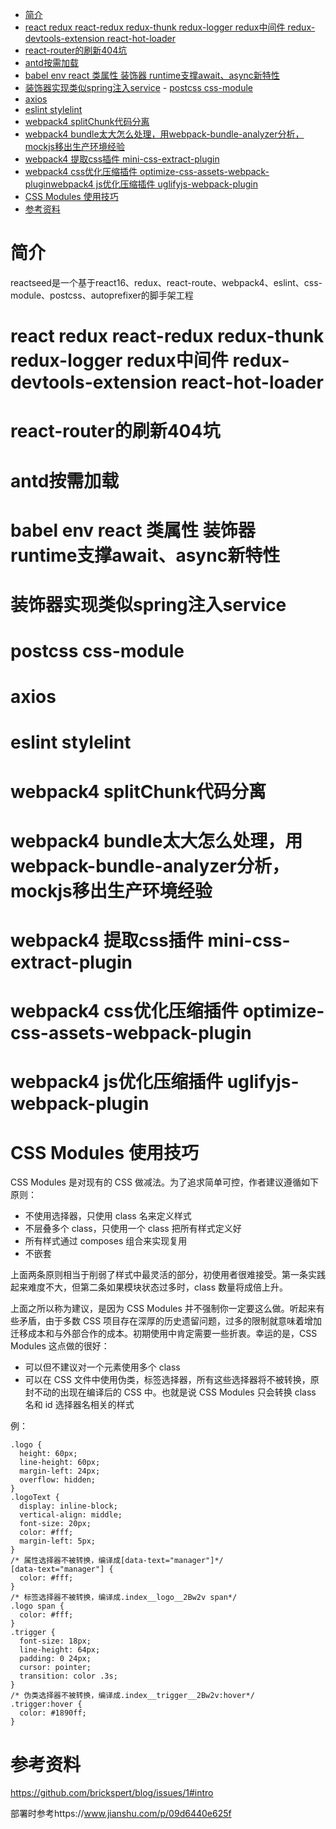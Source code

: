  - [简介](#简介)
 - [react redux react-redux redux-thunk redux-logger redux中间件 redux-devtools-extension react-hot-loader](#react-redux-react-redux-redux-thunk-redux-logger-redux中间件-redux-devtools-extension-react-hot-loader)
 - [react-router的刷新404坑](#react-router的刷新404坑)
 - [antd按需加载](#antd按需加载)
 - [babel env react 类属性 装饰器 runtime支撑await、async新特性](#babel-env-react-类属性-装饰器-runtime支撑awaitasync新特性)
 - [装饰器实现类似spring注入service](#装饰器实现类似spring注入service) - [postcss css-module](#postcss-css-module)
 - [axios](#axios)
 - [eslint stylelint](#eslint-stylelint)
 - [webpack4 splitChunk代码分离](#webpack4-splitchunk代码分离)
 - [webpack4 bundle太大怎么处理，用webpack-bundle-analyzer分析，mockjs移出生产环境经验](#webpack4-bundle太大怎么处理用webpack-bundle-analyzer分析mockjs移出生产环境经验)
 - [webpack4 提取css插件 mini-css-extract-plugin](#webpack4-提取css插件-mini-css-extract-plugin)
 - [webpack4 css优化压缩插件 optimize-css-assets-webpack-plugin](#webpack4-css优化压缩插件-optimize-css-assets-webpack-plugin)[webpack4 js优化压缩插件 uglifyjs-webpack-plugin](#webpack4-js优化压缩插件-uglifyjs-webpack-plugin)
 - [CSS Modules 使用技巧](#css-modules-使用技巧)
 - [参考资料](#参考资料)

# 简介
reactseed是一个基于react16、redux、react-route、webpack4、eslint、css-module、postcss、autoprefixer的脚手架工程
# react redux react-redux redux-thunk redux-logger redux中间件 redux-devtools-extension react-hot-loader
# react-router的刷新404坑
# antd按需加载
# babel env react 类属性 装饰器 runtime支撑await、async新特性
# 装饰器实现类似spring注入service
# postcss css-module
# axios
# eslint stylelint
# webpack4 splitChunk代码分离
# webpack4 bundle太大怎么处理，用webpack-bundle-analyzer分析，mockjs移出生产环境经验
# webpack4 提取css插件 mini-css-extract-plugin
# webpack4 css优化压缩插件 optimize-css-assets-webpack-plugin
# webpack4 js优化压缩插件 uglifyjs-webpack-plugin
# CSS Modules 使用技巧
CSS Modules 是对现有的 CSS 做减法。为了追求简单可控，作者建议遵循如下原则：
* 不使用选择器，只使用 class 名来定义样式
* 不层叠多个 class，只使用一个 class 把所有样式定义好
* 所有样式通过 composes 组合来实现复用
* 不嵌套

上面两条原则相当于削弱了样式中最灵活的部分，初使用者很难接受。第一条实践起来难度不大，但第二条如果模块状态过多时，class 数量将成倍上升。

上面之所以称为建议，是因为 CSS Modules 并不强制你一定要这么做。听起来有些矛盾，由于多数 CSS 项目存在深厚的历史遗留问题，过多的限制就意味着增加迁移成本和与外部合作的成本。初期使用中肯定需要一些折衷。幸运的是，CSS Modules 这点做的很好：

* 可以但不建议对一个元素使用多个 class
* 可以在 CSS 文件中使用伪类，标签选择器，所有这些选择器将不被转换，原封不动的出现在编译后的 CSS 中。也就是说 CSS Modules 只会转换 class 名和 id 选择器名相关的样式

例：

    .logo {
      height: 60px;
      line-height: 60px;
      margin-left: 24px;
      overflow: hidden;
    }
    .logoText {
      display: inline-block;
      vertical-align: middle;
      font-size: 20px;
      color: #fff;
      margin-left: 5px;
    }
    /* 属性选择器不被转换，编译成[data-text="manager"]*/
    [data-text="manager"] {
      color: #fff;
    }
    /* 标签选择器不被转换，编译成.index__logo__2Bw2v span*/
    .logo span {
      color: #fff;
    }
    .trigger {
      font-size: 18px;
      line-height: 64px;
      padding: 0 24px;
      cursor: pointer;
      transition: color .3s;
    }
    /* 伪类选择器不被转换，编译成.index__trigger__2Bw2v:hover*/
    .trigger:hover {
      color: #1890ff;
    }

# 参考资料
https://github.com/brickspert/blog/issues/1#intro

部署时参考https://www.jianshu.com/p/09d6440e625f
